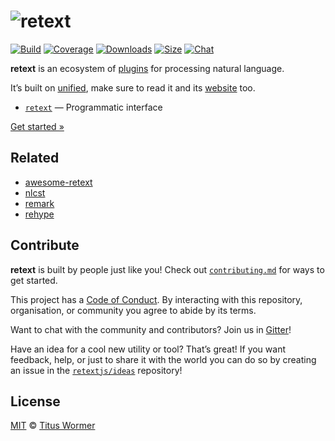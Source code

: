 # ![retext][logo]

[![Build][build-badge]][build]
[![Coverage][coverage-badge]][coverage]
[![Downloads][downloads-badge]][downloads]
[![Size][size-badge]][size]
[![Chat][chat-badge]][chat]

**retext** is an ecosystem of [plugins][plugins] for processing
natural language.

It’s built on [unified][], make sure to read it and its [website][] too.

*   [`retext`][api] — Programmatic interface

[Get started »][getting-started]

## Related

*   [awesome-retext](https://github.com/retextjs/awesome)
*   [nlcst](https://github.com/syntax-tree/nlcst)
*   [remark](https://github.com/wooorm/remark)
*   [rehype](https://github.com/rehypejs/rehype)

## Contribute

**retext** is built by people just like you!  Check out
[`contributing.md`][contributing] for ways to get started.

This project has a [Code of Conduct][coc].  By interacting with this repository,
organisation, or community you agree to abide by its terms.

Want to chat with the community and contributors?  Join us in [Gitter][chat]!

Have an idea for a cool new utility or tool?  That’s great!  If you want
feedback, help, or just to share it with the world you can do so by creating
an issue in the [`retextjs/ideas`][ideas] repository!

## License

[MIT][license] © [Titus Wormer][author]

<!-- Definitions -->

[logo]: https://raw.githubusercontent.com/retextjs/retext/976354b/logo.svg?sanitize=true

[build-badge]: https://img.shields.io/travis/retextjs/retext/master.svg

[build]: https://travis-ci.org/retextjs/retext

[coverage-badge]: https://img.shields.io/codecov/c/github/retextjs/retext.svg

[coverage]: https://codecov.io/github/retextjs/retext

[downloads-badge]: https://img.shields.io/npm/dm/retext.svg

[downloads]: https://www.npmjs.com/package/retext

[size-badge]: https://img.shields.io/bundlephobia/minzip/retext.svg

[size]: https://bundlephobia.com/result?p=retext

[chat-badge]: https://img.shields.io/badge/join%20the%20community-on%20spectrum-7b16ff.svg

[chat]: https://spectrum.chat/unified/retext

[api]: https://github.com/retextjs/retext/tree/master/packages/retext

[plugins]: https://github.com/retextjs/retext/tree/master/doc/plugins.md

[getting-started]: https://github.com/retextjs/retext/tree/master/doc/getting-started.md

[unified]: https://github.com/unifiedjs/unified

[website]: https://unified.js.org

[license]: license

[author]: https://wooorm.com

[contributing]: contributing.md

[coc]: code-of-conduct.md

[ideas]: https://github.com/retextjs/ideas
